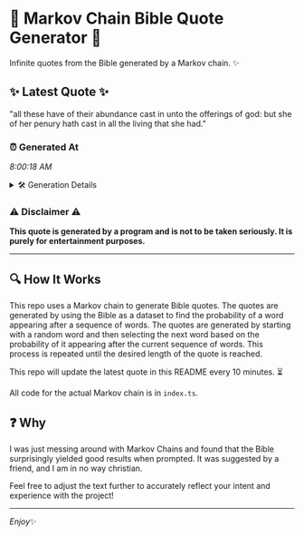 # 📖 Markov Chain Bible Quote Generator 📖

Infinite quotes from the Bible generated by a Markov chain. ✨

## ✨ Latest Quote ✨
"all these have of their abundance cast in unto the offerings of god: but she of her penury hath cast in all the living that she had."

### ⏰ Generated At
*8:00:18 AM*

<details>
    <summary>🛠️ Generation Details</summary>
    <p>
        <strong>🌱 Seed:</strong> all<br>
        <strong>🔄 Iterations:</strong> 26<br>
        <strong>📜 Context History:</strong><br>[ all ]: these<br>[ all, these ]: have<br>[ all, these, have ]: of<br>[ all, these, have, of ]: their<br>[ all, these, have, of, their ]: abundance<br>[ all, these, have, of, their, abundance ]: cast<br>[ these, have, of, their, abundance, cast ]: in<br>[ have, of, their, abundance, cast, in ]: unto<br>[ of, their, abundance, cast, in, unto ]: the<br>[ their, abundance, cast, in, unto, the ]: offerings<br>[ abundance, cast, in, unto, the, offerings ]: of<br>[ cast, in, unto, the, offerings, of ]: god:<br>[ in, unto, the, offerings, of, god: ]: but<br>[ unto, the, offerings, of, god:, but ]: she<br>[ the, offerings, of, god:, but, she ]: of<br>[ offerings, of, god:, but, she, of ]: her<br>[ of, god:, but, she, of, her ]: penury<br>[ god:, but, she, of, her, penury ]: hath<br>[ but, she, of, her, penury, hath ]: cast<br>[ she, of, her, penury, hath, cast ]: in<br>[ of, her, penury, hath, cast, in ]: all<br>[ her, penury, hath, cast, in, all ]: the<br>[ penury, hath, cast, in, all, the ]: living<br>[ hath, cast, in, all, the, living ]: that<br>[ cast, in, all, the, living, that ]: she<br>[ in, all, the, living, that, she ]: had.<br>
    </p>
</details>

### ⚠️ Disclaimer ⚠️
**This quote is generated by a program and is not to be taken seriously. It is purely for entertainment purposes.**

---

## 🔍 How It Works

This repo uses a Markov chain to generate Bible quotes. The quotes are generated by using the Bible as a dataset to find the probability of a word appearing after a sequence of words. The quotes are generated by starting with a random word and then selecting the next word based on the probability of it appearing after the current sequence of words. This process is repeated until the desired length of the quote is reached.

This repo will update the latest quote in this README every 10 minutes. ⏳

All code for the actual Markov chain is in `index.ts`.

## ❓ Why

I was just messing around with Markov Chains and found that the Bible surprisingly yielded good results when prompted. 
It was suggested by a friend, and I am in no way christian.

Feel free to adjust the text further to accurately reflect your intent and experience with the project!

---

*Enjoy*✨
